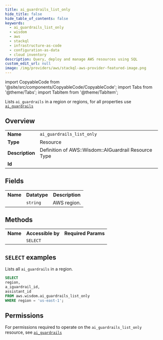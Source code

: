 ```yaml
---
title: ai_guardrails_list_only
hide_title: false
hide_table_of_contents: false
keywords:
  - ai_guardrails_list_only
  - wisdom
  - aws
  - stackql
  - infrastructure-as-code
  - configuration-as-data
  - cloud inventory
description: Query, deploy and manage AWS resources using SQL
custom_edit_url: null
image: /img/providers/aws/stackql-aws-provider-featured-image.png
---
```


import CopyableCode from '@site/src/components/CopyableCode/CopyableCode';
import Tabs from '@theme/Tabs';
import TabItem from '@theme/TabItem';

Lists <code>ai_guardrails</code> in a region or regions, for all properties use <a href="/providers/aws/serviceName/ai_guardrails/"><code>ai_guardrails</code></a>

## Overview
<table><tbody>
<tr><td><b>Name</b></td><td><code>ai_guardrails_list_only</code></td></tr>
<tr><td><b>Type</b></td><td>Resource</td></tr>
<tr><td><b>Description</b></td><td>Definition of AWS::Wisdom::AIGuardrail Resource Type</td></tr>
<tr><td><b>Id</b></td><td><CopyableCode code="aws.wisdom.ai_guardrails_list_only" /></td></tr>
</tbody></table>

## Fields
<table><tbody><tr><th>Name</th><th>Datatype</th><th>Description</th></tr><tr><td><CopyableCode code="region" /></td><td><code>string</code></td><td>AWS region.</td></tr>
</tbody></table>

## Methods

<table><tbody>
  <tr>
    <th>Name</th>
    <th>Accessible by</th>
    <th>Required Params</th>
  </tr>
  <tr>
    <td><CopyableCode code="list_resources" /></td>
    <td><code>SELECT</code></td>
    <td><CopyableCode code="region" /></td>
  </tr>
</tbody></table>

## `SELECT` examples
Lists all <code>ai_guardrails</code> in a region.
```sql
SELECT
region,
a_iguardrail_id,
assistant_id
FROM aws.wisdom.ai_guardrails_list_only
WHERE region = 'us-east-1';
```


## Permissions

For permissions required to operate on the <code>ai_guardrails_list_only</code> resource, see <a href="/providers/aws/wisdom/ai_guardrails/#permissions"><code>ai_guardrails</code></a>

